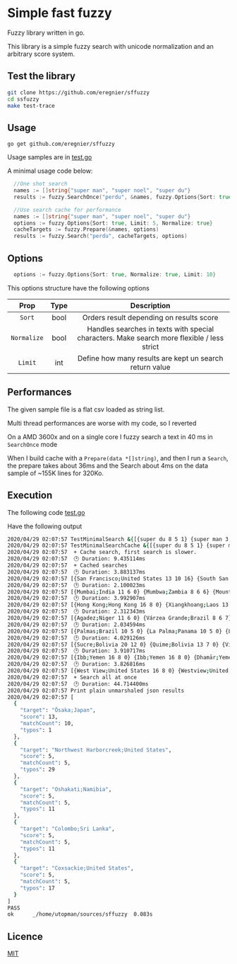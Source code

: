 # Simple fast fuzzy

Fuzzy library written in go.

This library is a simple fuzzy search with unicode normalization and an arbitrary score system.

## Test the library

```bash
git clone https://github.com/eregnier/sffuzzy
cd ssfuzzy
make test-trace
```

## Usage

`go get github.com/eregnier/sffuzzy`

Usage samples are in [test.go](test.go)

A minimal usage code below:

```go
  //One shot search
  names := []string{"super man", "super noel", "super du"}
  results := fuzzy.SearchOnce("perdu", &names, fuzzy.Options{Sort: true, Limit: 5, Normalize: true})
```

```go
  //Use search cache for performance
  names := []string{"super man", "super noel", "super du"}
  options := fuzzy.Options{Sort: true, Limit: 5, Normalize: true}
  cacheTargets := fuzzy.Prepare(&names, options)
  results := fuzzy.Search("perdu", cacheTargets, options)
```

## Options

```go
  options := fuzzy.Options{Sort: true, Normalize: true, Limit: 10}
```

This options structure have the following options

**Prop**|**Type**|**Description**
:-----:|:-----:|:-----:
`Sort`|bool|Orders result depending on results score
`Normalize`|bool|Handles searches in texts with special characters. Make search more flexible / less strict
`Limit`|int|Define how many results are kept un search return value

## Performances

The given sample file is a flat csv loaded as string list.

Multi thread performances are worse with my code, so I reverted

On a AMD 3600x and on a single core I fuzzy search a text in 40 ms in `SearchOnce` mode

When I build cache with a `Prepare(data *[]string)`, and then I run a `Search`, the prepare takes about 36ms and the Search about 4ms on the data sample of ~155K lines for 320Ko.

## Execution

The following code [test.go](test.go)

Have the following output

```bash
2020/04/29 02:07:57 TestMinimalSearch &{[{super du 8 5 1} {super man 3 3 4} {super noel 3 3 5}] 8}
2020/04/29 02:07:57 TestMinimalSearchCache &{[{super du 8 5 1} {super man 3 3 4} {super noel 3 3 5}] 8}
2020/04/29 02:07:57  + Cache search, first search is slower.
2020/04/29 02:07:57  🕑 Duration: 9.435114ms
2020/04/29 02:07:57  + Cached searches
2020/04/29 02:07:57  🕑 Duration: 3.883137ms
2020/04/29 02:07:57 [{San Francisco;United States 13 10 16} {South San Francisco;United States 12 10 22} {St. Francis;United States 12 10 19}]
2020/04/29 02:07:57  🕑 Duration: 2.100023ms
2020/04/29 02:07:57 [{Mumbai;India 11 6 0} {Mumbwa;Zambia 8 6 6} {Mount Gambier;Australia 8 6 16}]
2020/04/29 02:07:57  🕑 Duration: 3.992907ms
2020/04/29 02:07:57 [{Hong Kong;Hong Kong 16 8 0} {Xiangkhoang;Laos 13 8 3} {Mokhotlong;Lesotho 12 8 7}]
2020/04/29 02:07:57  🕑 Duration: 2.312343ms
2020/04/29 02:07:57 [{Agadez;Niger 11 6 0} {Várzea Grande;Brazil 8 6 7} {Altagracia de Orituco;Venezuela 8 6 21}]
2020/04/29 02:07:57  🕑 Duration: 2.034594ms
2020/04/29 02:07:57 [{Palmas;Brazil 10 5 0} {La Palma;Panama 10 5 0} {Las Palmas de Gran Canaria;Spain 10 5 0}]
2020/04/29 02:07:57  🕑 Duration: 4.029126ms
2020/04/29 02:07:57 [{Sucre;Bolivia 20 12 0} {Quime;Bolivia 13 7 0} {Villazón;Bolivia 13 7 0}]
2020/04/29 02:07:57  🕑 Duration: 3.910717ms
2020/04/29 02:07:57 [{Ibb;Yemen 16 8 0} {Ibb;Yemen 16 8 0} {Dhamār;Yemen 11 5 0}]
2020/04/29 02:07:57  🕑 Duration: 3.826816ms
2020/04/29 02:07:57 [{West View;United States 16 8 0} {Westview;United States 16 8 0} {Viera West;United States 14 8 3}]
2020/04/29 02:07:57  + Search all at once
2020/04/29 02:07:57  🕑 Duration: 44.714400ms
2020/04/29 02:07:57 Print plain unmarshaled json results
2020/04/29 02:07:57 [
  {
    "target": "Ōsaka;Japan",
    "score": 13,
    "matchCount": 10,
    "typos": 1
  },
  {
    "target": "Northwest Harborcreek;United States",
    "score": 5,
    "matchCount": 5,
    "typos": 29
  },
  {
    "target": "Oshakati;Namibia",
    "score": 5,
    "matchCount": 5,
    "typos": 11
  },
  {
    "target": "Colombo;Sri Lanka",
    "score": 5,
    "matchCount": 5,
    "typos": 11
  },
  {
    "target": "Coxsackie;United States",
    "score": 5,
    "matchCount": 5,
    "typos": 17
  }
]
PASS
ok  	_/home/utopman/sources/sffuzzy	0.083s
```

## Licence

[MIT](LICENCE.md)